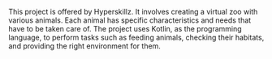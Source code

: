 This project is offered by Hyperskillz. It involves creating a virtual zoo with various animals. 
Each animal has specific characteristics and needs that have to be taken care of. The project uses Kotlin, as the programming language, to perform tasks such as feeding animals, checking their habitats, and providing the right environment for them.
